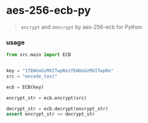 # aes-256-ecb-py
> `encrypt` and `dencrypt` by aes-256-ecb for Python

### usage
```python
from src.main import ECB


key = "1fEWUoGzMXITwpRe1fEWUoGzMXITwpRe"
src = "encode_test"

ecb = ECB(key)

encrypt_str = ecb.encrypt(src)

decrypt_str = ecb.decrypt(encrypt_str)
assert encrypt_str == decrypt_str
```
